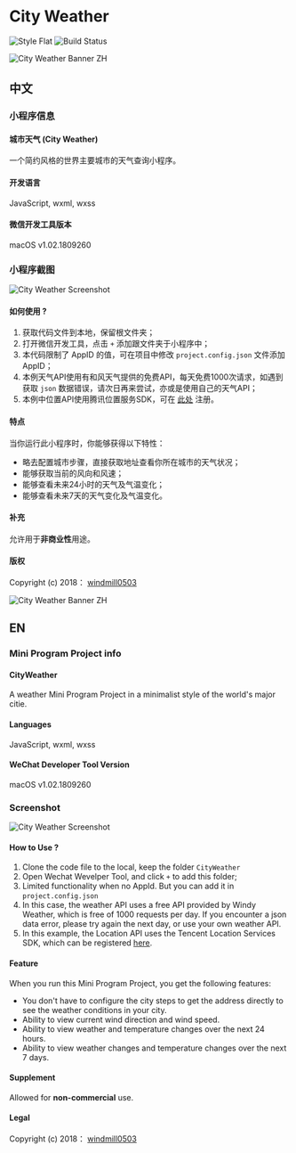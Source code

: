 # City Weather 
![Style Flat](https://img.shields.io/badge/style-flat-green.svg?longCache=true&style=flat)
![Build Status](https://travis-ci.org/typelift/Swiftz.svg?branch=master)

![City Weather Banner ZH](http://img.nousbuild.top/cityweather/github/cityweather-github-banner-zh.jpg)

## 中文

### 小程序信息

#### 城市天气 (City Weather)

一个简约风格的世界主要城市的天气查询小程序。

#### 开发语言

JavaScript, wxml, wxss

#### 微信开发工具版本

macOS v1.02.1809260

### 小程序截图

![City Weather Screenshot](http://img.nousbuild.top/cityweather/github/cityweather-github-screenshot.jpg)



#### 如何使用 ?

1. 获取代码文件到本地，保留根文件夹；
2. 打开微信开发工具，点击 `+` 添加跟文件夹于小程序中；
3. 本代码限制了 AppID 的值，可在项目中修改 `project.config.json` 文件添加 AppID；
4. 本例天气API使用有和风天气提供的免费API，每天免费1000次请求，如遇到获取 `json` 数据错误，请次日再来尝试，亦或是使用自己的天气API；
5. 本例中位置API使用腾讯位置服务SDK，可在 [此处](https://lbs.qq.com/) 注册。

#### 特点

当你运行此小程序时，你能够获得以下特性：

- 略去配置城市步骤，直接获取地址查看你所在城市的天气状况；
- 能够获取当前的风向和风速；
- 能够查看未来24小时的天气及气温变化；
- 能够查看未来7天的天气变化及气温变化。

#### 补充

允许用于**非商业性**用途。

#### 版权

Copyright (c) 2018： [windmill0503](https://github.com/windmill0503)

 

![City Weather Banner ZH](http://img.nousbuild.top/cityweather/github/cityweather-github-banner-en.jpg)

## EN

### Mini Program Project info

#### CityWeather

A weather Mini Program Project  in a minimalist style of the world's major citie.

#### Languages

JavaScript, wxml, wxss

#### WeChat Developer Tool Version

macOS v1.02.1809260

### Screenshot

![City Weather Screenshot](http://img.nousbuild.top/cityweather/github/cityweather-github-screenshot.jpg)



#### How to Use ?

1. Clone the code file to the local, keep the  folder `CityWeather`
2. Open Wechat Wevelper Tool, and click `+` to add this folder;
3. Limited functionality when no AppId. But you can add it in ``project.config.json``
4. In this case, the weather API uses a free API provided by Windy Weather, which is free of 1000 requests per day. If you encounter a json data error, please try again the next day, or use your own weather API.
5. In this example, the Location API uses the Tencent Location Services SDK, which can be registered [here](https://lbs.qq.com/).

#### Feature
When you run this Mini Program Project, you get the following features:

+ You don't have to configure the city steps to get the address directly to see the weather conditions in your city.
+ Ability to view current wind direction and wind speed.
+ Ability to view weather and temperature changes over the next 24 hours.
+ Ability to view weather changes and temperature changes over the next 7 days.

#### Supplement

Allowed for **non-commercial** use.

#### Legal

Copyright (c) 2018： [windmill0503](https://github.com/windmill0503)
